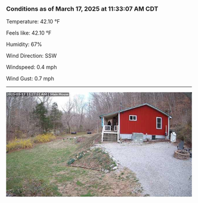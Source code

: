 ### Conditions as of March 17, 2025 at 11:33:07 AM CDT 

Temperature: 42.10 &deg;F

Feels like: 42.10 &deg;F

Humidity: 67%

Wind Direction: SSW

Windspeed: 0.4 mph

Wind Gust: 0.7 mph

---

<img src="./images/latest.jpeg"/>

